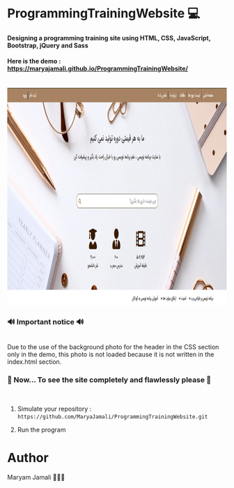 # ProgrammingTrainingWebsite 💻
<h4>Designing a programming training site using HTML, CSS, JavaScript, Bootstrap, jQuery and Sass</h4>
<h4>Here is the demo : <a href="https://maryajamali.github.io/ProgrammingTrainingWebsite/">https://maryajamali.github.io/ProgrammingTrainingWebsite/</a></h4><br>
<img src="https://github.com/MaryaJamali/ProgrammingTrainingWebsite/blob/main/img/header.png?raw=true" width="1000" height="500" alt="ProgrammingTrainingWebsite"><br>

<h3>🔊 Important notice 🔊</h3><br>
Due to the use of the background photo for the header in the CSS section only in the demo, this photo is not loaded because it is not written in the index.html section.<br>

<h3>🌺 Now... To see the site completely and flawlessly please 🌺</h3><br>

1. Simulate your repository : ``` https://github.com/MaryaJamali/ProgrammingTrainingWebsite.git ```

2. Run the program

# Author
Maryam Jamali 💛🌼💛

